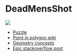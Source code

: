 # DeadMensShot
<img src="https://mathworld.wolfram.com/images/eps-gif/PolygonUnfilled_1000.gif">

<ul>
    <li>
        <a href="https://www.codingame.com/ide/puzzle/dead-mens-shot">Puzzle</a>
    </li>
    <li>
        <a href="https://en.wikipedia.org/wiki/Point_in_polygon">Point in polygon wiki</a>
    </li>
    <li>
        <a href="https://www.topcoder.com/thrive/articles/Geometry%20Concepts%20part%202:%20%20Line%20Intersection%20and%20its%20Applications">Geometry concepts</a>
    </li>
    <li>
        <a href="https://stackoverflow.com/a/218081/12645536">Epic stackoverflow post</a>    
    </li>
</ul>